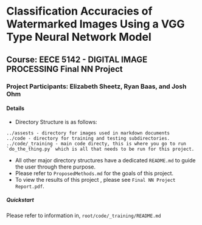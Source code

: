 # Classification Accuracies of Watermarked Images Using a VGG Type Neural Network Model

## Course: EECE 5142 - DIGITAL IMAGE PROCESSING Final NN Project

### Project Participants: Elizabeth Sheetz, Ryan Baas, and  Josh Ohm

#### Details

* Directory Structure is as follows:

```
../assests - directory for images used in markdown documents
../code - directory for training and testing subdirectories.
../code/_training - main code directy, this is where you go to run `do_the_thing.py` which is all that needs to be run for this project.
```

* All other major directory structures have a dedicated `README.md` to guide the user through there purpose.
* Please refer to `ProposedMethods.md` for the goals of this project. 
* To view the results of this project , please see `Final NN Project Report.pdf`.

##### Quickstart

Please refer to information in, `root/code/_training/README.md`

